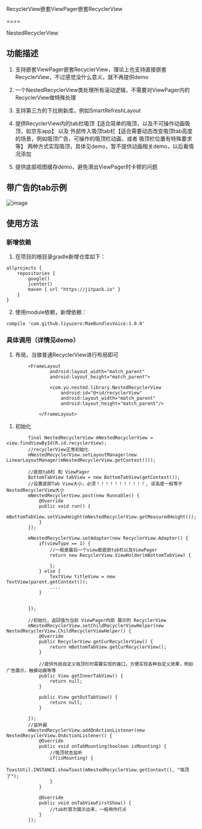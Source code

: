 RecyclerView嵌套ViewPager嵌套RecyclerView

====

NestedRecyclerView

## 功能描述

1. 支持嵌套ViewPager嵌套RecyclerView，理论上也支持直接嵌套RecyclerView，不过感觉没什么意义，就不再提供demo

2. 一个NestedRecyclerView类处理所有滚动逻辑，不需要对ViewPager内的RecyclerView做特殊处理

3. 支持第三方的下拉刷新库，例如SmartRefreshLayout

4. 提供RecyclerView内的tab栏吸顶【适合简单的吸顶，以及不可操作动画吸顶，如京东app】 以及
 外部传入吸顶tab栏【适合需要动态改变吸顶tab高度的场景，例如吸顶广告，可操作的吸顶栏动画，或者
 吸顶栏位置有特殊要求等】
 两种方式实现吸顶，具体见demo，暂不提供动画相关demo，以后看情况添加
 
5. 提供底部视图缓存demo，避免滑出ViewPager时卡顿的问题

## 带广告的tab示例

![image](https://github.com/liyuzero/NestedRecyclerView/blob/master/demo.gif)

## 使用方法

### 新增依赖

1. 在项目的根目录gradle新增仓库如下：

```
allprojects {
    repositories {
        google()
        jcenter()
        maven { url "https://jitpack.io" }
    }
}
```

2. 使用module依赖，新增依赖：

```
compile 'com.github.liyuzero:MaeBundlesVoice:1.0.0'
```

### 具体调用（详情见demo）

1. 布局，当做普通RecyclerView进行布局即可

```
        <FrameLayout
                android:layout_width="match_parent"
                android:layout_height="match_parent">
        
                <com.yu.nested.library.NestedRecyclerView
                    android:id="@+id/recyclerView"
                    android:layout_width="match_parent"
                    android:layout_height="match_parent"/>
        
            </FrameLayout>

```

1. 初始化

```
        final NestedRecyclerView mNestedRecyclerView = view.findViewById(R.id.recyclerView);
        //recyclerView正常初始化
        mNestedRecyclerView.setLayoutManager(new LinearLayoutManager(mNestedRecyclerView.getContext()));
        
        //底部tab栏 和 ViewPager
        BottomTabView tabView = new BottomTabView(getContext());
        //设置底部Tab View大小，必须！！！！！！！！！！！, 该高度一般等于NestedRecyclerView大小
        mNestedRecyclerView.post(new Runnable() {
            @Override
            public void run() {
                mBottomTabView.setViewHeight(mNestedRecyclerView.getMeasuredHeight());
            }
        });

        mNestedRecyclerView.setAdapter(new RecyclerView.Adapter() {
            if(viewType == 1) {
                //一般是最后一个view是底部tab栏以及ViewPager
                return new RecyclerView.ViewHolder(mBottomTabView) {
                
                };
            } else {
                TextView titleView = new TextView(parent.getContext());
                ....
            }
            
            
        });

        //初始化，返回值为当前 ViewPager内部 展示的 RecyclerView
        mNestedRecyclerView.setChildRecyclerViewHelper(new NestedRecyclerView.ChildRecyclerViewHelper() {
            @Override
            public RecyclerView getCurRecyclerView() {
                return mBottomTabView.getCurRecyclerView();
            }

            //提供外部自定义吸顶栏时需要实现的接口，方便实现各种自定义效果，例如广告展示，触摸动画等等
            public View getInnerTabView() {
                return null;
            }
    
            public View getOutTabView() {
                return null;
            }

        });
        //监听器
        mNestedRecyclerView.addOnActionListener(new NestedRecyclerView.OnActionListener() {
            @Override
            public void onTabMounting(boolean isMounting) {
                //吸顶状态监听
                if(isMounting) {
                    ToastUtil.INSTANCE.showToast(mNestedRecyclerView.getContext(), "吸顶了");
                }
            }

            @Override
            public void onTabViewFirstShow() {
                //tab栏首次展示出来，一般用作打点
            }
        });

```
